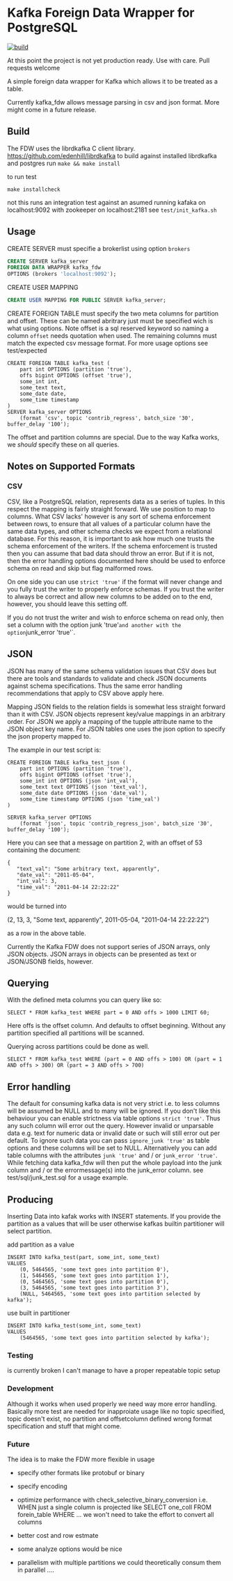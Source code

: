 # Kafka Foreign Data Wrapper for PostgreSQL

[![build](https://github.com/adjust/kafka_fdw/actions/workflows/ci_dockerfile.yml/badge.svg)](https://github.com/adjust/kafka_fdw/actions/workflows/ci_dockerfile.yml)

At this point the project is not yet production ready.
Use with care. Pull requests welcome


A simple  foreign data wrapper for Kafka which allows it to be treated as
a table.

Currently kafka_fdw allows message parsing in csv and json format.
More might come in a future release.


## Build

The FDW uses the librdkafka C client library. https://github.com/edenhill/librdkafka
to build against installed librdkafka and postgres run
`make && make install`

to run test

`make installcheck`

not this runs an integration test against an asumed running
kafaka on localhost:9092 with zookeeper on  localhost:2181
see `test/init_kafka.sh`


## Usage

CREATE SERVER must specifie a brokerlist using option `brokers`
```SQL
CREATE SERVER kafka_server
FOREIGN DATA WRAPPER kafka_fdw
OPTIONS (brokers 'localhost:9092');
```

CREATE USER MAPPING
```SQL
CREATE USER MAPPING FOR PUBLIC SERVER kafka_server;
```

CREATE FOREIGN TABLE
must specify the two meta columns for partition and offset.
These can be named abritrary just must be specified wich is what using options.
Note offset is a sql reserved keyword so naming a column `offset` needs quotation
when used.
The remaining columns must match the expected csv message format.
For more usage options see test/expected

```
CREATE FOREIGN TABLE kafka_test (
    part int OPTIONS (partition 'true'),
    offs bigint OPTIONS (offset 'true'),
    some_int int,
    some_text text,
    some_date date,
    some_time timestamp
)
SERVER kafka_server OPTIONS
    (format 'csv', topic 'contrib_regress', batch_size '30', buffer_delay '100');
```

The offset and partition columns are special.  Due to the way Kafka works, we _should_
specify these on all queries.


## Notes on Supported Formats

### CSV

CSV, like a PostgreSQL relation, represents data as a series of tuples.  In this respect
the mapping is fairly straight forward.  We use position to map to columns.  What CSV lacks'
however is any sort of schema enforcement between rows, to ensure that all values of a
particular column have the same data types, and other schema checks we expect from a relational
database.  For this reason, it is important to ask how much one trusts the schema enforcement
of the writers.  If the schema enforcement is trusted then you can assume that bad data should
throw an error.  But if it is not, then the error handling options documented here should be
used to enforce schema on read and skip but flag malformed rows.

On one side you can use `strict 'true'` if the format will never change and you fully trust
the writer to properly enforce schemas.  If you trust the writer to always be correct and allow
new columns to be added on to the end, however, you should leave this setting off.

If you do not trust the writer and wish to enforce schema on read only, then set a column with
the option junk 'true'` and another with the option `junk_error 'true'`.

## JSON

JSON has many of the same schema validation issues that CSV does but there are tools and standards
to validate and check JSON documents against schema specifications.  Thus the same error handling
recommendations that apply to CSV above apply here.

Mapping JSON fields to the relation fields is somewhat less straight forward than it with CSV.  JSON
objects represent key/value mappings in an arbitrary order.  For JSON we apply a mapping of the
tupple attribute name to the JSON object key name.  For JSON tables one uses the json option to specify
the json property mapped to.

The example in our test script is:

```
CREATE FOREIGN TABLE kafka_test_json (
    part int OPTIONS (partition 'true'),
    offs bigint OPTIONS (offset 'true'),
    some_int int OPTIONS (json 'int_val'),
    some_text text OPTIONS (json 'text_val'),
    some_date date OPTIONS (json 'date_val'),
    some_time timestamp OPTIONS (json 'time_val')
)

SERVER kafka_server OPTIONS
    (format 'json', topic 'contrib_regress_json', batch_size '30', buffer_delay '100');
```

Here you can see that a message on partition 2, with an offset of 53 containing the document:

```
{
   "text_val": "Some arbitrary text, apparently",
   "date_val": "2011-05-04",
   "int_val": 3,
   "time_val": "2011-04-14 22:22:22"
}
```

would be turned into

(2, 13, 3, "Some text, apparently", 2011-05-04, "2011-04-14 22:22:22")

as a row in the above table.

Currently the Kafka FDW does not support series of JSON arrays, only JSON objects.  JSON arrays
in objects can be presented as text or JSON/JSONB fields, however.


## Querying

With the defined meta columns you can query like so:

```
SELECT * FROM kafka_test WHERE part = 0 AND offs > 1000 LIMIT 60;
```

Here offs is the offset column. And defaults to  offset beginning.
Without any partition specified all partitions will be scanned.

Querying across partitions could be done as well.

```
SELECT * FROM kafka_test WHERE (part = 0 AND offs > 100) OR (part = 1 AND offs > 300) OR (part = 3 AND offs > 700)
```

## Error handling

The default for consuming kafka data is not very strict i.e. to less columns
will be assumed be NULL and to many will be ignored.
If you don't like this behaviour you can enable strictness via table options
`strict 'true'`. Thus any such column will error out the query.
However invalid or unparsable data e.g. text for numeric data or invalid date
or such will still error out per default. To ignore such data you can pass
`ignore_junk 'true'` as table options and these columns will be set to NULL.
Alternatively you can add table columns with the attributes
`junk 'true'` and / or `junk_error 'true'`. While fetching data kafka_fdw
will then put the whole payload into the junk column and / or the errormessage(s)
into the junk_error column.
see test/sql/junk_test.sql for a usage example.


## Producing

Inserting Data into kafak works with INSERT statements. If you provide the partition
as a values that will be user otherwise kafkas builtin partitioner will select partition.


add partition as a value

```
INSERT INTO kafka_test(part, some_int, some_text)
VALUES
    (0, 5464565, 'some text goes into partition 0'),
    (1, 5464565, 'some text goes into partition 1'),
    (0, 5464565, 'some text goes into partition 0'),
    (3, 5464565, 'some text goes into partition 3'),
    (NULL, 5464565, 'some text goes into partition selected by kafka');
```
use built in partitioner

```
INSERT INTO kafka_test(some_int, some_text)
VALUES
    (5464565, 'some text goes into partition selected by kafka');
```

### Testing

is currently broken I can't manage to have a proper repeatable topic setup

### Development

Although it works when used properly we need way more error handling.
Basically more test are needed for inapproiate usage like
no topic specified, topic doesn't exist, no partition and offsetcolumn defined
wrong format specification and stuff that might come.

### Future

The idea is to make the FDW more flexible in usage

* specify other formats like protobuf or binary

* specify encoding

* optimize performance with check_selective_binary_conversion
    i.e. WHEN just a single column is projected like
        SELECT one_coll FROM forein_table WHERE ...
    we won't need to take the effort to convert all columns

* better cost and row estmate

* some analyze options would be nice

* parallelism
    with multiple partitions we could theoretically consum them
    in parallel
....



